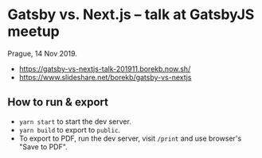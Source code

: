 # Gatsby vs. Next.js – talk at GatsbyJS meetup

Prague, 14 Nov 2019.

- <https://gatsby-vs-nextjs-talk-201911.borekb.now.sh/>
- <https://www.slideshare.net/borekb/gatsby-vs-nextjs>

## How to run & export

- `yarn start` to start the dev server.
- `yarn build` to export to `public`.
- To export to PDF, run the dev server, visit `/print` and use browser's "Save to PDF".
